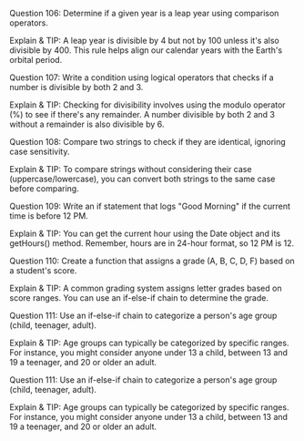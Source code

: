Question 106: Determine if a given year is a leap year using comparison operators.

Explain & TIP: A leap year is divisible by 4 but not by 100 unless it's also divisible by 400. This rule helps align our calendar years with the Earth's orbital period.


Question 107: Write a condition using logical operators that checks if a number is divisible by both 2 and 3.

Explain & TIP: Checking for divisibility involves using the modulo operator (%) to see if there's any remainder. A number divisible by both 2 and 3 without a remainder is also divisible by 6.


Question 108: Compare two strings to check if they are identical, ignoring case sensitivity.

Explain & TIP: To compare strings without considering their case (uppercase/lowercase), you can convert both strings to the same case before comparing.


Question 109: Write an if statement that logs "Good Morning" if the current time is before 12 PM.

Explain & TIP: You can get the current hour using the Date object and its getHours() method. Remember, hours are in 24-hour format, so 12 PM is 12.


Question 110: Create a function that assigns a grade (A, B, C, D, F) based on a student's score.

Explain & TIP: A common grading system assigns letter grades based on score ranges. You can use an if-else-if chain to determine the grade.


Question 111: Use an if-else-if chain to categorize a person's age group (child, teenager, adult).

Explain & TIP: Age groups can typically be categorized by specific ranges. For instance, you might consider anyone under 13 a child, between 13 and 19 a teenager, and 20 or older an adult.



Question 111: Use an if-else-if chain to categorize a person's age group (child, teenager, adult).

Explain & TIP: Age groups can typically be categorized by specific ranges. For instance, you might consider anyone under 13 a child, between 13 and 19 a teenager, and 20 or older an adult.
